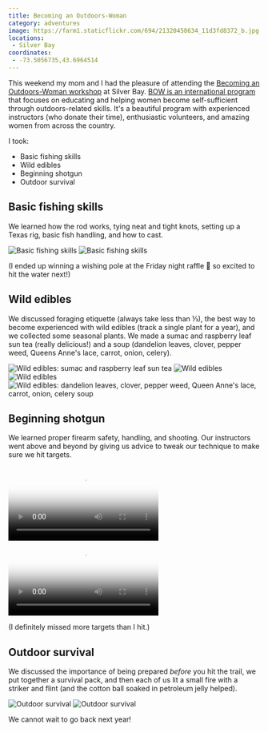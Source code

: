 ```yaml
---
title: Becoming an Outdoors-Woman
category: adventures
image: https://farm1.staticflickr.com/694/21320458634_11d3fd8372_b.jpg
locations:
 - Silver Bay
coordinates:
 - -73.5056735,43.6964514
---
```


This weekend my mom and I had the pleasure of attending the [Becoming an Outdoors-Woman workshop](http://www.dec.ny.gov/education/68.html) at Silver Bay. [BOW is an international program](http://www.uwsp.edu/cnr-ap/bow/Pages/default.aspx) that focuses on educating and helping women become self-sufficient through outdoors-related skills. It's a beautiful program with experienced instructors (who donate their time), enthusiastic volunteers, and amazing women from across the country.

I took:

* Basic fishing skills
* Wild edibles
* Beginning shotgun
* Outdoor survival

## Basic fishing skills

We learned how the rod works, tying neat and tight knots, setting up a Texas rig, basic fish handling, and how to cast.

<div class="photos">
<img src="https://farm6.staticflickr.com/5705/21726032658_39d82c640b_b.jpg" class="img-half" alt="Basic fishing skills"> <img src="https://farm1.staticflickr.com/694/21726157768_04d84dc7ba_b.jpg" class="img-half" alt="Basic fishing skills">
</div>

(I ended up winning a wishing pole at the Friday night raffle :fishing_pole_and_fish: so excited to hit the water next!)

## Wild edibles

We discussed foraging etiquette (always take less than ⅓), the best way to become experienced with wild edibles (track a single plant for a year), and we collected some seasonal plants. We made a sumac and raspberry leaf sun tea (really delicious!) and a soup (dandelion leaves, clover, pepper weed, Queens Anne's lace, carrot, onion, celery).

<div class="photos">
<img src="https://farm1.staticflickr.com/740/21901887772_5466ca98cb_b.jpg" class="img-wide" alt="Wild edibles: sumac and raspberry leaf sun tea"> <img src="https://farm6.staticflickr.com/5806/21726997949_9398489cc6_b.jpg" class="img-tall" alt="Wild edibles"> <img src="https://farm1.staticflickr.com/578/21901888302_526b26cd9e_b.jpg" class="img-half" alt="Wild edibles"> <img src="https://farm1.staticflickr.com/636/21726999919_3b47326dd9_b.jpg" class="img-half" alt="Wild edibles: dandelion leaves, clover, pepper weed, Queen Anne&#x27;s lace, carrot, onion, celery soup">
</div>

## Beginning shotgun

We learned proper firearm safety, handling, and shooting. Our instructors went above and beyond by giving us advice to tweak our technique to make sure we hit targets.

<div class="photos">
<video src="https://www.flickr.com/photos/katydecorah/21916909846/play/site/6b23e1309f/" class="img-half" poster="https://farm6.staticflickr.com/5727/21916909846_6b23e1309f_b.jpg" controls=""></video> <video src="https://www.flickr.com/photos/katydecorah/21755199758/play/site/219441f7e0/" class="img-half" poster="https://farm6.staticflickr.com/5641/21755199758_219441f7e0_b.jpg" controls=""></video>
</div>

(I definitely missed more targets than I hit.)

## Outdoor survival

We discussed the importance of being prepared *before* you hit the trail, we put together a survival pack, and then each of us lit a small fire with a striker and flint (and the cotton ball soaked in petroleum jelly helped).

<div class="photos">
<img src="https://farm1.staticflickr.com/694/21320458634_11d3fd8372_b.jpg" class="img-half" alt="Outdoor survival"> <img src="https://farm1.staticflickr.com/588/21917162186_67041fbcf4_b.jpg" class="img-half" alt="Outdoor survival">
</div>

We cannot wait to go back next year!
